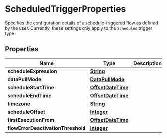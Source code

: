 

# ScheduledTriggerProperties

 Specifies the configuration details of a schedule-triggered flow as defined by the user. Currently, these settings only apply to the <code>Scheduled</code> trigger type. 

## Properties

| Name | Type | Description | Notes |
|------------ | ------------- | ------------- | -------------|
|**scheduleExpression** | [**String**](String.md) |  |  |
|**dataPullMode** | [**DataPullMode**](DataPullMode.md) |  |  [optional] |
|**scheduleStartTime** | [**OffsetDateTime**](OffsetDateTime.md) |  |  [optional] |
|**scheduleEndTime** | [**OffsetDateTime**](OffsetDateTime.md) |  |  [optional] |
|**timezone** | [**String**](String.md) |  |  [optional] |
|**scheduleOffset** | [**Integer**](Integer.md) |  |  [optional] |
|**firstExecutionFrom** | [**OffsetDateTime**](OffsetDateTime.md) |  |  [optional] |
|**flowErrorDeactivationThreshold** | [**Integer**](Integer.md) |  |  [optional] |



